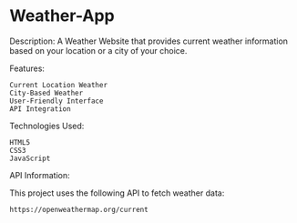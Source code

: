 # Weather-App

Description:
A Weather Website that provides current weather information based on your location or a city of your choice.

Features:

    Current Location Weather
    City-Based Weather
    User-Friendly Interface
    API Integration



Technologies Used:

    HTML5
    CSS3
    JavaScript

API Information:

This project uses the following API to fetch weather data:

    https://openweathermap.org/current


    
